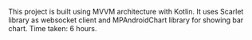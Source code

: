This project is built using MVVM architecture with Kotlin. It uses Scarlet library as websocket client and MPAndroidChart library for showing bar chart.
Time taken: 6 hours.